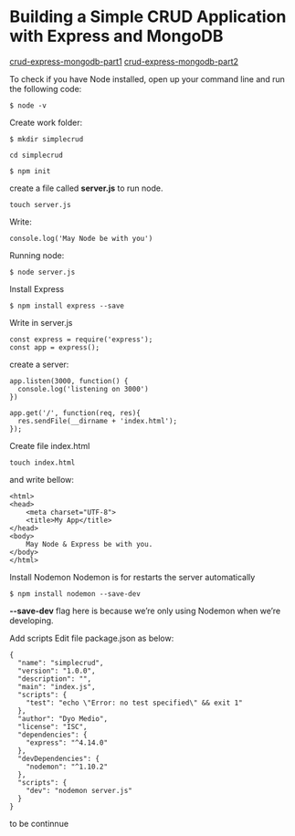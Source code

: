 # Building a Simple CRUD Application with Express and MongoDB
[crud-express-mongodb-part1](https://zellwk.com/blog/crud-express-mongodb/)
[crud-express-mongodb-part2](https://zellwk.com/blog/crud-express-and-mongodb-2/)

To check if you have Node installed, open up your command line and run the following code:

	$ node -v

Create work folder:

	$ mkdir simplecrud

	cd simplecrud

	$ npm init

create a file called **server.js** to run node.

	touch server.js

Write:

	console.log('May Node be with you')

Running node: 

	$ node server.js

Install Express

	$ npm install express --save

Write in server.js

	const express = require('express');
	const app = express();

create a server:

	app.listen(3000, function() {
	  console.log('listening on 3000')
	})	

	app.get('/', function(req, res){
	  res.sendFile(__dirname + 'index.html');	
	});

Create file index.html

	touch index.html

and write bellow:

	<html>
	<head>
	    <meta charset="UTF-8">
	    <title>My App</title>
	</head>
	<body>
	    May Node & Express be with you.
	</body>
	</html>		

Install Nodemon
Nodemon is for restarts the server automatically

	$ npm install nodemon --save-dev

**--save-dev** flag here is because we’re only using Nodemon when we’re developing.

Add scripts 
Edit file package.json as below:

	{
	  "name": "simplecrud",
	  "version": "1.0.0",
	  "description": "",
	  "main": "index.js",
	  "scripts": {
	    "test": "echo \"Error: no test specified\" && exit 1"
	  },
	  "author": "Dyo Medio",
	  "license": "ISC",
	  "dependencies": {
	    "express": "^4.14.0"
	  },
	  "devDependencies": {
	    "nodemon": "^1.10.2"
	  },
	  "scripts": {
	    "dev": "nodemon server.js"
	  }
	} 	

to be continnue